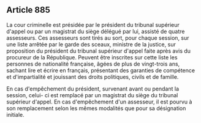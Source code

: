 Article 885
----
La cour criminelle est présidée par le président du tribunal supérieur d'appel
ou par un magistrat du siège délégué par lui, assisté de quatre assesseurs. Ces
assesseurs sont tirés au sort, pour chaque session, sur une liste arrêtée par le
garde des sceaux, ministre de la justice, sur proposition du président du
tribunal supérieur d'appel faite après avis du procureur de la République.
Peuvent être inscrites sur cette liste les personnes de nationalité française,
âgées de plus de vingt-trois ans, sachant lire et écrire en français, présentant
des garanties de compétence et d'impartialité et jouissant des droits
politiques, civils et de famille.

En cas d'empêchement du président, survenant avant ou pendant la session, celui-
ci est remplacé par un magistrat du siège du tribunal supérieur d'appel. En cas
d'empêchement d'un assesseur, il est pourvu à son remplacement selon les mêmes
modalités que pour sa désignation initiale.
